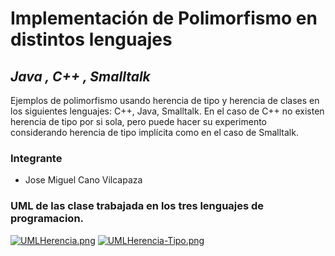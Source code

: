 # Implementación de Polimorfismo en distintos lenguajes
## _Java , C++ , Smalltalk_

Ejemplos de polimorfismo usando herencia de tipo y herencia de clases en los siguientes lenguajes: C++, Java, Smalltalk.
En el caso de C++ no existen herencia de tipo por si sola, pero puede hacer su experimento considerando herencia de tipo implícita como en el caso de Smalltalk.

### Integrante
- Jose Miguel Cano Vilcapaza

### UML de las clase trabajada en los tres lenguajes de programacion.
[![UMLHerencia.png](https://i.postimg.cc/VLkqdh12/UMLHerencia.png)](https://postimg.cc/7bjGRm5N)
[![UMLHerencia-Tipo.png](https://i.postimg.cc/8C24vmwM/UMLHerencia-Tipo.png)](https://postimg.cc/McY12RCp)
